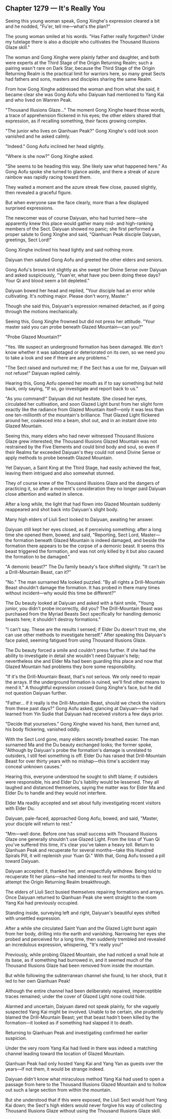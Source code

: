 ## Chapter 1279 — It's Really You

Seeing this young woman speak, Gong Xinghe's expression cleared a bit and he nodded, "Fu'er, tell me—what's the plan?"

The young woman smiled at his words. "Has Father really forgotten? Under my tutelage there is also a disciple who cultivates the Thousand Illusions Glaze skill."

The woman and Gong Xinghe were plainly father and daughter, and both were experts at the Third Stage of the Origin Returning Realm; such a pairing wasn't rare on Dark Star, because the Third Stage of the Origin Returning Realm is the practical limit for warriors here, so many great Sects had fathers and sons, masters and disciples sharing the same Realm.

From how Gong Xinghe addressed the woman and from what she said, it became clear she was Gong Aofu who Daiyuan had mentioned to Yang Kai and who lived on Wanren Peak.

"Thousand Illusions Glaze…" The moment Gong Xinghe heard those words, a trace of apprehension flickered in his eyes; the other elders shared that expression, as if recalling something, their faces growing complex.

"The junior who lives on Qianhuan Peak?" Gong Xinghe's odd look soon vanished and he asked calmly.

"Indeed." Gong Aofu inclined her head slightly.

"Where is she now?" Gong Xinghe asked.

"She seems to be heading this way. She likely saw what happened here." As Gong Aofu spoke she turned to glance aside, and there a streak of azure rainbow was rapidly racing toward them.

They waited a moment and the azure streak flew close, paused slightly, then revealed a graceful figure.

But when everyone saw the face clearly, more than a few displayed surprised expressions.

The newcomer was of course Daiyuan, who had hurried here—she apparently knew this place would gather many mid- and high-ranking members of the Sect. Daiyuan showed no panic; she first performed a proper salute to Gong Xinghe and said, "Qianhuan Peak disciple Daiyuan, greetings, Sect Lord!"

Gong Xinghe inclined his head lightly and said nothing more.

Daiyuan then saluted Gong Aofu and greeted the other elders and seniors.

Gong Aofu's brows knit slightly as she swept her Divine Sense over Daiyuan and asked suspiciously, "Yuan'er, what have you been doing these days? Your Qi and blood seem a bit depleted."

Daiyuan bowed her head and replied, "Your disciple had an error while cultivating. It's nothing major. Please don't worry, Master."

Though she said this, Daiyuan's expression remained detached, as if going through the motions mechanically.

Seeing this, Gong Xinghe frowned but did not press her attitude. "Your master said you can probe beneath Glazed Mountain—can you?"

"Probe Glazed Mountain?"

"Yes. We suspect an underground formation has been damaged. We don't know whether it was sabotaged or deteriorated on its own, so we need you to take a look and see if there are any problems."

"The Sect raised and nurtured me; if the Sect has a use for me, Daiyuan will not refuse!" Daiyuan replied calmly.

Hearing this, Gong Aofu opened her mouth as if to say something but held back, only saying, "If so, go investigate and report back to us."

"As you command!" Daiyuan did not hesitate. She closed her eyes, circulated her cultivation, and soon Glazed Light burst from her slight form exactly like the radiance from Glazed Mountain itself—only it was less than one ten-millionth of the mountain's brilliance. That Glazed Light flickered around her, coalesced into a beam, shot out, and in an instant dove into Glazed Mountain.

Seeing this, many elders who had never witnessed Thousand Illusions Glaze grew interested; the Thousand Illusions Glazed Mountain was not restrained by the Five Elements and could bind body and soul, so even if their Realms far exceeded Daiyuan's they could not send Divine Sense or apply methods to probe beneath Glazed Mountain.

Yet Daiyuan, a Saint King at the Third Stage, had easily achieved the feat, leaving them intrigued and also somewhat stunned.

They of course knew of the Thousand Illusions Glaze and the dangers of practicing it, so after a moment's consideration they no longer paid Daiyuan close attention and waited in silence.

After a long while, the light that had flown into Glazed Mountain suddenly reappeared and shot back into Daiyuan's slight body.

Many high elders of Liuli Sect looked to Daiyuan, awaiting her answer.

Daiyuan still kept her eyes closed, as if perceiving something; after a long time she opened them, bowed, and said, "Reporting, Sect Lord, Master— the formation beneath Glazed Mountain is indeed damaged, and beside the formation there appears to be the corpse of a demonic beast. It seems this beast triggered the formation, and was not only killed by it but also caused the formation to be damaged."

"A demonic beast?" The Du family beauty's face shifted slightly. "It can't be a Drill-Mountain Beast, can it?"

"No." The man surnamed Ma looked puzzled. "By all rights a Drill-Mountain Beast shouldn't damage the formation. It has probed in there many times without incident—why would this time be different?"

The Du beauty looked at Daiyuan and asked with a faint smile, "Young junior, you didn't probe incorrectly, did you? The Drill-Mountain Beast was purchased from the Myriad Beasts Sect specifically for handling demonic beasts here; it shouldn't destroy formations."

"I can't say. These are the results I sensed; if Elder Du doesn't trust me, she can use other methods to investigate herself." After speaking this Daiyuan's face paled, seeming fatigued from using Thousand Illusions Glaze.

The Du beauty forced a smile and couldn't press further. If she had the ability to investigate in detail she wouldn't need Daiyuan's help; nevertheless she and Elder Ma had been guarding this place and now that Glazed Mountain had problems they bore some responsibility.

"If it's the Drill-Mountain Beast, that's not serious. We only need to repair the arrays. If the underground formation is ruined, we'll find other means to mend it." A thoughtful expression crossed Gong Xinghe's face, but he did not question Daiyuan further.

"Father… if it really is the Drill-Mountain Beast, should we check the visitors from these past days?" Gong Aofu asked, glancing at Daiyuan—she had learned from Yin Sudie that Daiyuan had received visitors a few days prior.

"Decide that yourselves." Gong Xinghe waved his hand, then turned and, his body flickering, vanished oddly.

With the Sect Lord gone, many elders secretly breathed easier. The man surnamed Ma and the Du beauty exchanged looks; the former spoke, "Although by Daiyuan's probe the formation's damage is unrelated to outsiders, I still feel something is off. Elder Du has raised that Drill-Mountain Beast for over thirty years with no mishap—this time's accident may conceal unknown causes."

Hearing this, everyone understood he sought to shift blame; if outsiders were responsible, his and Elder Du's liability would be lessened. They all laughed and distanced themselves, saying the matter was for Elder Ma and Elder Du to handle and they would not interfere.

Elder Ma readily accepted and set about fully investigating recent visitors with Elder Du.

Daiyuan, pale-faced, approached Gong Aofu, bowed, and said, "Master, your disciple will return to rest."

"Mm—well done. Before one has small success with Thousand Illusions Glaze one generally shouldn't use Glazed Light. From the loss of Yuan Qi you've suffered this time, it's clear you've taken a heavy toll. Return to Qianhuan Peak and recuperate for several months—take this Hundred Spirals Pill, it will replenish your Yuan Qi." With that, Gong Aofu tossed a pill toward Daiyuan.

Daiyuan accepted it, thanked her, and respectfully withdrew. Being told to recuperate fit her plans—she had intended to rest for months to then attempt the Origin Returning Realm breakthrough.

The elders of Liuli Sect busied themselves repairing formations and arrays. Once Daiyuan returned to Qianhuan Peak she went straight to the room Yang Kai had previously occupied.

Standing inside, surveying left and right, Daiyuan's beautiful eyes shifted with unsettled expression.

After a while she circulated Saint Yuan and the Glazed Light burst again from her body, drilling into the earth and vanishing. Narrowing her eyes she probed and perceived for a long time, then suddenly trembled and revealed an incredulous expression, whispering, "It's really you!"

Previously, while probing Glazed Mountain, she had noticed a small hole at its base, as if something had burrowed in, and it seemed much of the Thousand Illusions Glaze had been removed from inside the mountain.

But while following the subterranean channel she found, to her shock, that it led to her own Qianhuan Peak!

Although the entire channel had been deliberately repaired, imperceptible traces remained; under the cover of Glazed Light none could hide.

Alarmed and uncertain, Daiyuan dared not speak plainly, for she vaguely suspected Yang Kai might be involved. Unable to be certain, she prudently blamed the Drill-Mountain Beast; yet that beast hadn't been killed by the formation—it looked as if something had slapped it to death.

Returning to Qianhuan Peak and investigating confirmed her earlier suspicion.

Under the very room Yang Kai had lived in there was indeed a matching channel leading toward the location of Glazed Mountain.

Qianhuan Peak had only hosted Yang Kai and Yang Yan as guests over the years—if not them, it would be strange indeed.

Daiyuan didn't know what miraculous method Yang Kai had used to open a passage from here to the Thousand Illusions Glazed Mountain and to hollow out such a large section from within the mountain.

But she understood that if this were exposed, the Liuli Sect would hunt Yang Kai down; the Sect's high elders would never forgive his way of collecting Thousand Illusions Glaze without using the Thousand Illusions Glaze skill.